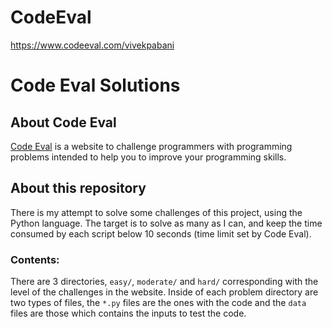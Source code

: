 # CodeEval
https://www.codeeval.com/vivekpabani

# Code Eval Solutions

## About Code Eval

[Code Eval](https://www.codeeval.com) is a website to challenge programmers
with programming problems intended to help you to improve your programming
skills.

## About this repository

There is my attempt to solve some challenges of this project, using the
Python language. The target is to solve as many as I can, and keep the time
consumed by each script below 10 seconds (time limit set by Code Eval).

### Contents:

There are 3 directories, `easy/`, `moderate/` and `hard/` corresponding
with the level of the challenges in the website. Inside of each problem
directory are two types of files, the `*.py` files are the ones with the
code and the `data` files are those which contains the inputs to 
test the code.
